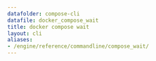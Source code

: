 ```yaml
---
datafolder: compose-cli
datafile: docker_compose_wait
title: docker compose wait
layout: cli
aliases:
- /engine/reference/commandline/compose_wait/
---
```


<!--
Sorry, but the contents of this page are automatically generated from
Docker's source code. If you want to suggest a change to the text that appears
here, you'll need to find the string by searching this repo:
https://github.com/docker/compose
-->
